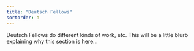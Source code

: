 ```yaml
---
title: "Deutsch Fellows"
sortorder: a
---
```


Deutsch Fellows do different kinds of work, etc. This will be a little blurb explaining why this section is here...

